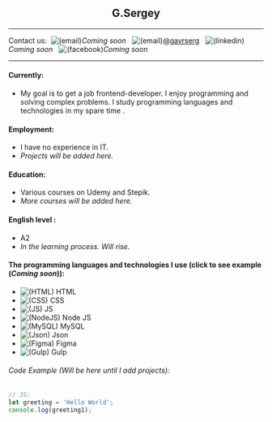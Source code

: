 ## <center> G.Sergey</center> 

---
Contact us:&nbsp;&nbsp;![(email)](https://img.icons8.com/material-outlined/20/000000/email-open.png)*Coming soon* &nbsp;&nbsp;![(email)](https://img.icons8.com/material-rounded/20/000000/telegram-app.png)[@gavrserg](https://t.me/gavrserg) &nbsp;&nbsp;![(linkedin)](https://img.icons8.com/material-rounded/20/000000/linkedin--v2.png)*Coming soon* &nbsp;&nbsp;![(facebook)](https://img.icons8.com/ios-glyphs/20/000000/facebook-new.png)*Coming soon*

---
#### Currently:
+ My goal is to get a job frontend-developer. I enjoy programming and solving complex problems. I study programming languages ​​and technologies in my spare time .

#### Employment:
+ I have no experience in IT.
+ *Projects will be added here.*

#### Education:
+ Various courses on Udemy and Stepik.
+ *More courses will be added here.*

#### English level :
+ A2
+ *In the learning process. Will rise.*

#### The programming languages ​​and technologies I use (click to see example (*Coming soon*)):
+ ![(HTML)](https://img.icons8.com/ios-glyphs/25/000000/html-5.png) HTML
+ ![(CSS)](https://img.icons8.com/material-outlined/25/000000/css.png) CSS
+ ![(JS)](https://img.icons8.com/windows/25/000000/js-squared.png) JS
+ ![(NodeJS)](https://img.icons8.com/windows/25/000000/node-js.png) Node JS
+ ![(MySQL)](https://img.icons8.com/ios/25/000000/mysql-logo.png) MySQL
+ ![(Json)](https://img.icons8.com/ios/25/000000/json-download.png) Json
+ ![(Figma)](https://img.icons8.com/ios/25/000000/figma--v2.png) Figma
+ ![(Gulp)](https://img.icons8.com/windows/25/000000/gulp.png) Gulp

###### Code Example (*Will be here until I add projects*):
```javascript
// JS:
let greeting = 'Hello World';
console.log(greeting1);
```